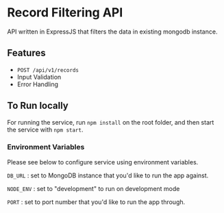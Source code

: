 # Record Filtering API

API written in ExpressJS that filters the data in existing mongodb instance.

## Features

* `POST /api/v1/records`
* Input Validation
* Error Handling

## To Run locally
For running the service, run `npm install` on the root folder, and then start the service with `npm start`.


### Environment Variables

Please see below to configure service using environment variables. 

`DB_URL` : set to MongoDB instance that you'd like to run the app against.
                     
`NODE_ENV` : set to "development" to run on development mode

`PORT` : set to port number that you'd like to run the app through.
